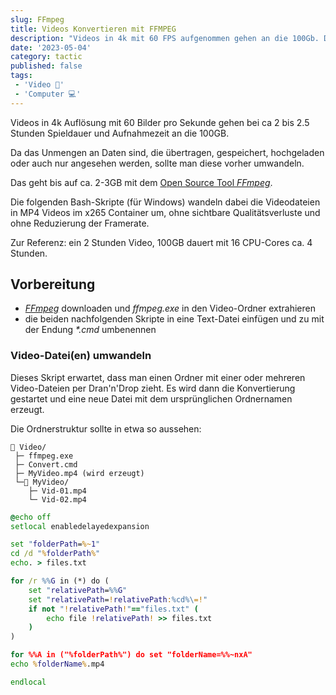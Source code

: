```yaml
---
slug: FFmpeg
title: Videos Konvertieren mit FFMPEG
description: "Videos in 4k mit 60 FPS aufgenommen gehen an die 100Gb. Diese kann man vorher auf etwa 2GB ohne nennenswerte Qualitätsverluste umwandeln. Das ganze geht mit FFMPEG."
date: '2023-05-04'
category: tactic
published: false
tags:
 - 'Video 🎥'
 - 'Computer 💻'
---
```


Videos in 4k Auflösung mit 60 Bilder pro Sekunde gehen bei ca 2 bis 2.5 Stunden Spieldauer und Aufnahmezeit an die 100GB.

Da das Unmengen an Daten sind, die übertragen, gespeichert, hochgeladen oder auch nur angesehen werden, sollte man diese vorher umwandeln.

Das geht bis auf ca. 2-3GB mit dem [Open Source Tool _FFmpeg_](https://ffmpeg.org/download.html).

Die folgenden Bash-Skripte (für Windows) wandeln dabei die Videodateien in MP4 Videos im x265 Container um, ohne sichtbare Qualitätsverluste und ohne Reduzierung der Framerate.

Zur Referenz: ein 2 Stunden Video, 100GB dauert mit 16 CPU-Cores ca. 4 Stunden.

## Vorbereitung

- [_FFmpeg_](https://ffmpeg.org/download.html) downloaden und _ffmpeg.exe_ in den Video-Ordner extrahieren
- die beiden nachfolgenden Skripte in eine Text-Datei einfügen und zu mit der Endung _*.cmd_ umbenennen


### Video-Datei(en) umwandeln

Dieses Skript erwartet, dass man einen Ordner mit einer oder mehreren Video-Dateien per Dran'n'Drop zieht.
Es wird dann die Konvertierung gestartet und eine neue Datei mit dem ursprünglichen Ordnernamen erzeugt.

Die Ordnerstruktur sollte in etwa so aussehen:
```
📁 Video/
 ├─ ffmpeg.exe
 ├─ Convert.cmd
 ├─ MyVideo.mp4 (wird erzeugt)
 └─📁 MyVideo/
    ├─ Vid-01.mp4
    └─ Vid-02.mp4
```

```bat
@echo off
setlocal enabledelayedexpansion

set "folderPath=%~1"
cd /d "%folderPath%"
echo. > files.txt

for /r %%G in (*) do (
    set "relativePath=%%G"
    set "relativePath=!relativePath:%cd%\=!"
    if not "!relativePath!"=="files.txt" (
        echo file !relativePath! >> files.txt
    )
)

for %%A in ("%folderPath%") do set "folderName=%%~nxA"
echo %folderName%.mp4

endlocal
```


